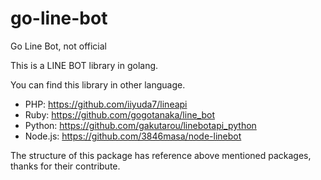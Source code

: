 # go-line-bot
Go Line Bot, not official

This is a LINE BOT library in golang.

You can find this library in other language.
* PHP: https://github.com/iiyuda7/lineapi
* Ruby: https://github.com/gogotanaka/line_bot
* Python: https://github.com/gakutarou/linebotapi_python
* Node.js: https://github.com/3846masa/node-linebot

The structure of this package has reference above mentioned packages, thanks for their contribute.

